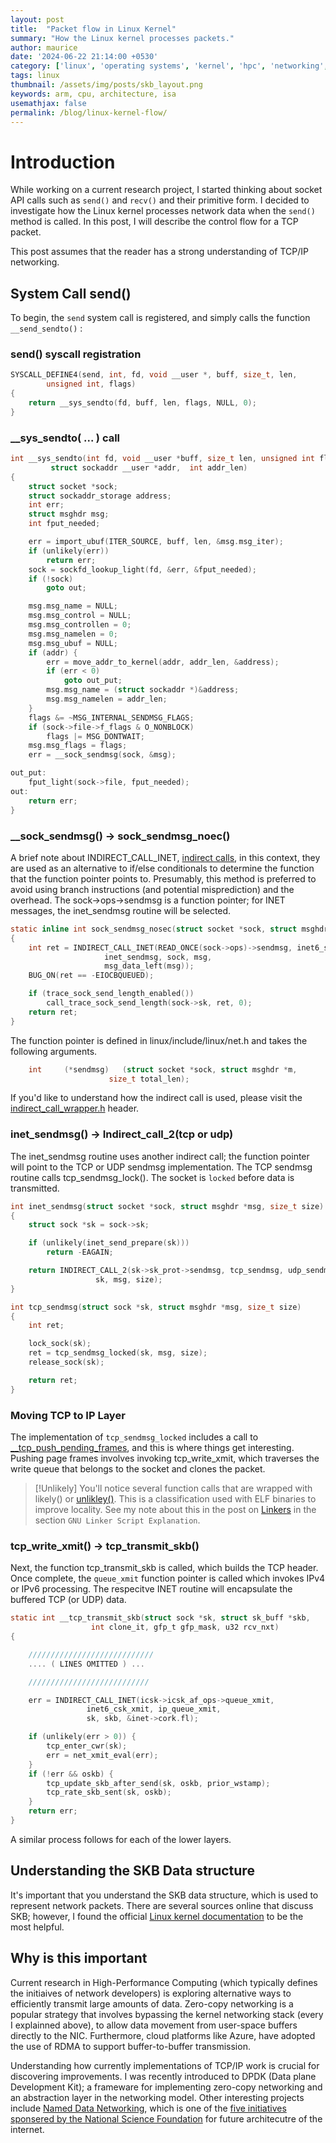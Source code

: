 ```yaml
---
layout: post
title:  "Packet flow in Linux Kernel"
summary: "How the Linux kernel processes packets."
author: maurice
date: '2024-06-22 21:14:00 +0530'
category: ['linux', 'operating systems', 'kernel', 'hpc', 'networking', 'systems']
tags: linux
thumbnail: /assets/img/posts/skb_layout.png
keywords: arm, cpu, architecture, isa
usemathjax: false
permalink: /blog/linux-kernel-flow/
---
```


# Introduction
While working on a current research project, I started thinking about socket API calls such as `send()` and `recv()` and their primitive form.  I decided to investigate how the Linux kernel processes network data when the `send()` method is called.  In this post, I will describe the control flow for a TCP packet.

This post assumes that the reader has a strong understanding of TCP/IP networking.

## System Call send()
To begin, the `send` system call is registered, and simply calls the function `__send_sendto()` :

### send() syscall registration
```c
SYSCALL_DEFINE4(send, int, fd, void __user *, buff, size_t, len,
		unsigned int, flags)
{
	return __sys_sendto(fd, buff, len, flags, NULL, 0);
}
```

### __sys_sendto( ... ) call
```c
int __sys_sendto(int fd, void __user *buff, size_t len, unsigned int flags,
		 struct sockaddr __user *addr,  int addr_len)
{
	struct socket *sock;
	struct sockaddr_storage address;
	int err;
	struct msghdr msg;
	int fput_needed;

	err = import_ubuf(ITER_SOURCE, buff, len, &msg.msg_iter);
	if (unlikely(err))
		return err;
	sock = sockfd_lookup_light(fd, &err, &fput_needed);
	if (!sock)
		goto out;

	msg.msg_name = NULL;
	msg.msg_control = NULL;
	msg.msg_controllen = 0;
	msg.msg_namelen = 0;
	msg.msg_ubuf = NULL;
	if (addr) {
		err = move_addr_to_kernel(addr, addr_len, &address);
		if (err < 0)
			goto out_put;
		msg.msg_name = (struct sockaddr *)&address;
		msg.msg_namelen = addr_len;
	}
	flags &= ~MSG_INTERNAL_SENDMSG_FLAGS;
	if (sock->file->f_flags & O_NONBLOCK)
		flags |= MSG_DONTWAIT;
	msg.msg_flags = flags;
	err = __sock_sendmsg(sock, &msg);

out_put:
	fput_light(sock->file, fput_needed);
out:
	return err;
}
```

### __sock_sendmsg() -> sock_sendmsg_noec()

A brief note about INDIRECT_CALL_INET, [indirect calls](https://www.gnu.org/software/gawk/manual/html_node/Indirect-Calls.html), in this context, they are used as an alternative to if/else conditionals to determine the function that the function pointer points to.  Presumably, this method is preferred to avoid using branch instructions (and potential misprediction) and the overhead.  The sock->ops->sendmsg is a function pointer; for INET messages, the inet_sendmsg routine will be selected.

```c
static inline int sock_sendmsg_nosec(struct socket *sock, struct msghdr *msg)
{
	int ret = INDIRECT_CALL_INET(READ_ONCE(sock->ops)->sendmsg, inet6_sendmsg,
				     inet_sendmsg, sock, msg,
				     msg_data_left(msg));
	BUG_ON(ret == -EIOCBQUEUED);

	if (trace_sock_send_length_enabled())
		call_trace_sock_send_length(sock->sk, ret, 0);
	return ret;
}
```

The function pointer is defined in linux/include/linux/net.h and takes the following arguments.
```c
	int		(*sendmsg)   (struct socket *sock, struct msghdr *m,
				      size_t total_len);
```

If you'd like to understand how the indirect call is used, please visit the [indirect_call_wrapper.h](https://github.com/torvalds/linux/blob/master/include/linux/indirect_call_wrapper.h#L57) header.



### inet_sendmsg() -> Indirect_call_2(tcp or udp)
The inet_sendmsg routine uses another indirect call; the function pointer will point to the TCP or UDP sendmsg implementation.  The TCP sendmsg routine calls tcp_sendmsg_lock().  The socket is `locked` before data is transmitted.

```c
int inet_sendmsg(struct socket *sock, struct msghdr *msg, size_t size)
{
	struct sock *sk = sock->sk;

	if (unlikely(inet_send_prepare(sk)))
		return -EAGAIN;

	return INDIRECT_CALL_2(sk->sk_prot->sendmsg, tcp_sendmsg, udp_sendmsg,
			       sk, msg, size);
}
```

```c
int tcp_sendmsg(struct sock *sk, struct msghdr *msg, size_t size)
{
	int ret;

	lock_sock(sk);
	ret = tcp_sendmsg_locked(sk, msg, size);
	release_sock(sk);

	return ret;
}
```

### Moving TCP to IP Layer
The implementation of `tcp_sendmsg_locked` includes a call to [__tcp_push_pending_frames](https://github.com/torvalds/linux/blob/master/net/ipv4/tcp.c#L1297), and this is where things get interesting.  Pushing page frames involves invoking tcp_write_xmit, which traverses the write queue that belongs to the socket and clones the packet.

> [!Unlikely]
> You'll notice several function calls that are wrapped with likely() or [unlikley()](https://github.com/torvalds/linux/blob/master/net/ipv4/tcp_output.c#L3011).  This is a classification used with ELF binaries to improve locality.  See my note about this in the post on [Linkers](https://www.thecodeguardian.dev/blog/learn-about-linkers/#/) in the section `GNU Linker Script Explanation`.


### tcp_write_xmit() -> tcp_transmit_skb()

Next, the function tcp_transmit_skb is called, which builds the TCP header.  Once complete, the `queue_xmit` function pointer is called which invokes IPv4 or IPv6 processing.  The respecitve INET routine will encapsulate the buffered TCP (or UDP) data.

```c
static int __tcp_transmit_skb(struct sock *sk, struct sk_buff *skb,
			      int clone_it, gfp_t gfp_mask, u32 rcv_nxt)
{

    ////////////////////////////
	.... ( LINES OMITTED ) ...

    ///////////////////////////

	err = INDIRECT_CALL_INET(icsk->icsk_af_ops->queue_xmit,
				 inet6_csk_xmit, ip_queue_xmit,
				 sk, skb, &inet->cork.fl);

	if (unlikely(err > 0)) {
		tcp_enter_cwr(sk);
		err = net_xmit_eval(err);
	}
	if (!err && oskb) {
		tcp_update_skb_after_send(sk, oskb, prior_wstamp);
		tcp_rate_skb_sent(sk, oskb);
	}
	return err;
}

```

A similar process follows for each of the lower layers.

## Understanding the SKB Data structure
It's important that you understand the SKB data structure, which is used to represent network packets.  There are several sources online that discuss SKB; however, I found the official [Linux kernel documentation](https://docs.kernel.org/networking/skbuff.html) to be the most helpful.

## Why is this important

Current research in High-Performance Computing (which typically defines the initiaives of network developers) is exploring alternative ways to efficiently transmit large amounts of data.  Zero-copy networking is a popular strategy that involves bypassing the kernel networking stack (every I explainned above), to allow data movement from user-space buffers directly to the NIC.  Furthermore, cloud platforms like Azure, have adopted the use of RDMA to support buffer-to-buffer transmission.

Understanding how currently implementations of TCP/IP work is crucial for discovering improvements.  I was recently introduced to DPDK (Data plane Development Kit); a frameware for implementing zero-copy networking and an abstraction layer in the networking model.  Other interesting projects include [Named Data Networking](), which is one of the [five initiatives sponsered by the National Science Foundation](http://www.nets-fia.net/) for future architecutre of the internet.